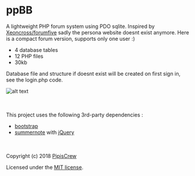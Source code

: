 # ppBB

A lightweight PHP forum system using PDO sqlite. Inspired by [Xeoncross/forumfive](https://github.com/Xeoncross/forumfive) sadly the persona website doesnt exist anymore. Here is a compact forum version, supports only one user :)

* 4 database tables
* 12 PHP files
* 30kb

Database file and structure if doesnt exist will be created on first sign in, see the login.php code.


![alt text](https://user-images.githubusercontent.com/3852762/40888929-df5441e4-675e-11e8-8826-50c172523485.jpg "Screenshot")

<br><br>
This project uses the following 3rd-party dependencies :
* [bootstrap](https://getbootstrap.com/)
* [summernote](https://github.com/summernote/summernote/) with [jQuery](https://github.com/jquery/jquery)

<br><br>
Copyright (c) 2018 [PipisCrew](http://pipiscrew.com)

Licensed under the [MIT license](http://www.opensource.org/licenses/mit-license.php).
